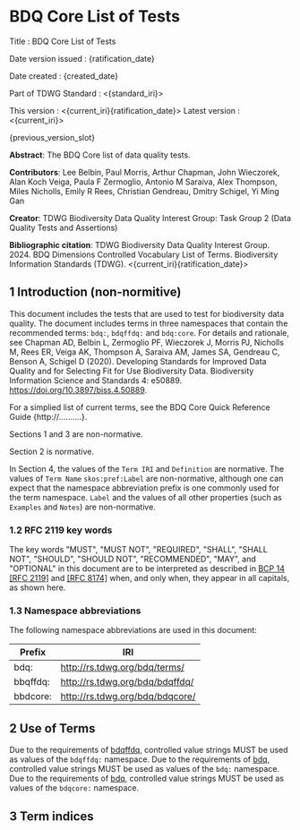 # BDQ Core List of Tests

Title
: BDQ Core List of Tests

Date version issued
: {ratification_date}

Date created
: {created_date}

Part of TDWG Standard
: <{standard_iri}>

This version
: <{current_iri}{ratification_date}>
Latest version
: <{current_iri}>

{previous_version_slot}

**Abstract**: The BDQ Core list of data quality tests.

**Contributors**: Lee Belbin, Paul Morris, Arthur Chapman, John Wieczorek, Alan Koch Veiga, Paula F Zermoglio, Antonio M Saraiva, Alex Thompson, Miles Nicholls, Emily R Rees, Christian Gendreau, Dmitry Schigel, Yi Ming Gan

**Creator**: TDWG Biodiversity Data Quality Interest Group: Task Group 2 (Data Quality Tests and Assertions)

**Bibliographic citation**: TDWG Biodiversity Data Quality Interest Group. 2024. BDQ Dimensions Controlled Vocabulary List of Terms. Biodiversity Information Standards (TDWG). <{current_iri}{ratification_date}>


## 1 Introduction (non-normitive)

This document includes the tests that are used to test for biodiversity data quality. The document includes terms in three namespaces that contain the recommended terms: `bdq:`, `bdqffdq:` and `bdq:core`. For details and rationale, see Chapman AD, Belbin L, Zermoglio PF, Wieczorek J, Morris PJ, Nicholls M, Rees ER, Veiga AK, Thompson A, Saraiva AM, James SA, Gendreau C, Benson A, Schigel D (2020). Developing Standards for Improved Data Quality and for Selecting Fit for Use Biodiversity Data. Biodiversity Information Science and Standards 4: e50889. https://doi.org/10.3897/biss.4.50889.

For a simplied list of current terms, see the BDQ Core Quick Reference Guide {http://..........}.

Sections 1 and 3 are non-normative.

Section 2 is normative.

In Section 4, the values of the `Term IRI` and `Definition` are normative. The values of `Term Name` `skos:pref:Label` are non-normative, although one can expect that the namespace abbreviation prefix is one commonly used for the term namespace.  `Label` and the values of all other properties (such as `Examples` and `Notes`) are non-normative.

### 1.2 RFC 2119 key words
The key words "MUST", "MUST NOT", "REQUIRED", "SHALL", "SHALL NOT", "SHOULD", "SHOULD NOT", "RECOMMENDED", "MAY", and "OPTIONAL" in this document are to be interpreted as described in [BCP 14](https://www.rfc-editor.org/info/bcp14) [\[RFC 2119\]](https://datatracker.ietf.org/doc/html/rfc2119) and [\[RFC 8174\]](https://datatracker.ietf.org/doc/html/rfc8174) when, and only when, they appear in all capitals, as shown here.

### 1.3 Namespace abbreviations

The following namespace abbreviations are used in this document:

| Prefix | IRI |
| --- | --- |
| bdq: | http://rs.tdwg.org/bdq/terms/ |
| bbqffdq: | http://rs.tdwg.org/bdq/bdqffdq/ |
| bbdcore: | http://rs.tdwg.org/bdq/bdqcore/ |

## 2 Use of Terms
Due to the requirements of [bdqffdq](https://rs.tdwg.org/bdqffdq/terms), controlled value strings MUST be used as values of the `bdqffdq:` namespace.
Due to the requirements of [bdq](https://rs.tdwg.org/bdq/terms), controlled value strings MUST be used as values of the `bdq:` namespace.
Due to the requirements of [bdq](https://rs.tdwg.org/bdqcore/terms), controlled value strings MUST be used as values of the `bdqcore:` namespace.

## 3 Term indices
